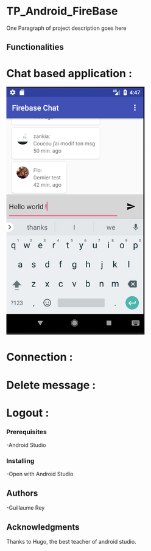 # TP_Android_FireBase

One Paragraph of project description goes here

## Functionalities

# Chat based application :
![alt text](/screenshot/hello.PNG)

# Connection :

# Delete message :

# Logout :

### Prerequisites

-Android Studio

### Installing

-Open with Android Studio

## Authors

-Guillaume Rey

## Acknowledgments

Thanks to Hugo, the best teacher of android studio.
